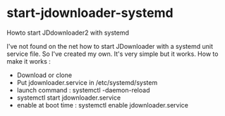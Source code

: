 # start-jdownloader-systemd
Howto start JDdownloader2 with systemd 

I've not found on the net how to start JDownloader with a systemd unit service file. So I've created my own. It's very simple but it works.
How to make it works : 
 - Download or clone
 - Put jdownloader.service in /etc/systemd/system
 - launch command : systemctl -daemon-reload
 - systemctl start jdownloader.service
 - enable at boot time : systemctl enable jdownloader.service
